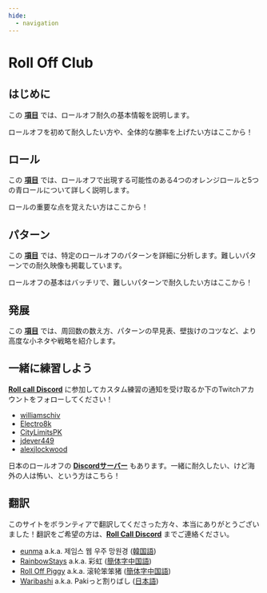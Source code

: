 ```yaml
---
hide:
  - navigation
---
```


# Roll Off Club

## はじめに

この [**項目**](getting-started/index.md) では、ロールオフ耐久の基本情報を説明します。

ロールオフを初めて耐久したい方や、全体的な勝率を上げたい方はここから！

## ロール

この [**項目**](rolls/index.md) では、ロールオフで出現する可能性のある4つのオレンジロールと5つの青ロールについて詳しく説明します。

ロールの重要な点を覚えたい方はここから！

## パターン

この [**項目**](variations/index.md) では、特定のロールオフのパターンを詳細に分析します。難しいパターンでの耐久映像も掲載しています。

ロールオフの基本はバッチリで、難しいパターンで耐久したい方はここから！

## 発展

この [**項目**](advanced/index.md) では、周回数の数え方、パターンの早見表、壁抜けのコツなど、より高度な小ネタや戦略を紹介します。

## 一緒に練習しよう

 [**Roll call Discord**][RollCallDiscord] に参加してカスタム練習の通知を受け取るか下のTwitchアカウントをフォローしてください！

* [williamschiv](https://www.twitch.tv/williamschiv)
* [Electro8k](https://www.youtube.com/@Electro8k)
* [CityLimitsPK](https://www.twitch.tv/citylimitspk)
* [jdever449](https://www.twitch.tv/jdever449)
* [alexjlockwood](https://www.twitch.tv/alexjlockwood)

日本のロールオフの [**Discordサーバー**][RollofJP] もあります。一緒に耐久したい、けど海外の人は怖い、という方はこちら！

## 翻訳

このサイトをボランティアで翻訳してくださった方々、本当にありがとうございました！翻訳をご希望の方は、[**Roll Call Discord**][RollCallDiscord] までご連絡ください。

* [eunma](https://github.com/qutrits) a.k.a. 제임스 웹 우주 망원경 ([韓国語](/ko))
* [RainbowStays](https://twitter.com/RainbowStays) a.k.a. 彩虹 ([簡体字中国語](/zh))
* [Roll Off Piggy](https://space.bilibili.com/476949409) a.k.a. 滚轮笨笨猪 ([簡体字中国語](/zh))
* [Waribashi](https://twitter.com/Paki_waribashi) a.k.a. Pakiっと割りばし ([日本語](/ja))

[RollCallDiscord]: <https://discord.gg/xf9D89Hfxa> "Roll Call Discord"
[RollofJP]: <https://discord.gg/uCtKRSF8SB> "RollofJP"
